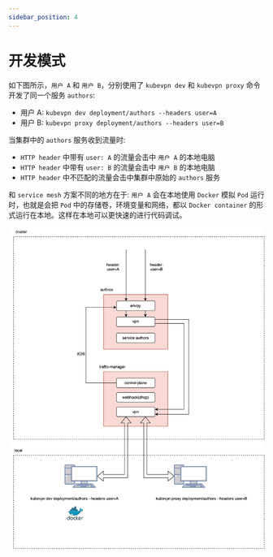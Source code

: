 ```yaml
---
sidebar_position: 4
---
```


# 开发模式

如下图所示，`用户 A` 和 `用户 B`，分别使用了 `kubevpn dev` 和 `kubevpn proxy`
命令开发了同一个服务 `authors`:

- 用户 A: `kubevpn dev deployment/authors --headers user=A`
- 用户 B: `kubevpn proxy deployment/authors --headers user=B`

当集群中的 `authors` 服务收到流量时:

- `HTTP header` 中带有 `user: A` 的流量会击中 `用户 A` 的本地电脑
- `HTTP header` 中带有 `user: B` 的流量会击中 `用户 B` 的本地电脑
- `HTTP header` 中不匹配的流量会击中集群中原始的 `authors` 服务

和 `service mesh` 方案不同的地方在于: `用户 A` 会在本地使用 `Docker` 模拟 `Pod` 运行时，也就是会把 `Pod`
中的存储卷，环境变量和网络，都以 `Docker container`
的形式运行在本地。这样在本地可以更快速的进行代码调试。

![dev.svg](dev.svg)